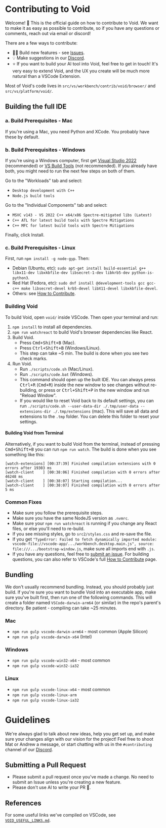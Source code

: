# Contributing to Void

Welcome! 👋 This is the official guide on how to contribute to Void. We want to make it as easy as possible to contribute, so if you have any questions or comments, reach out via email or discord!

There are a few ways to contribute:

- 👨‍💻 Build new features - see [Issues](https://github.com/voideditor/void/issues).
- 💡 Make suggestions in our [Discord](https://discord.gg/RSNjgaugJs).
- ⭐️ If you want to build your AI tool into Void, feel free to get in touch! It's very easy to extend Void, and the UX you create will be much more natural than a VSCode Extension.

Most of Void's code lives in `src/vs/workbench/contrib/void/browser/` and `src/vs/platform/void/`.



## Building the full IDE

### a. Build Prerequisites - Mac

If you're using a Mac, you need Python and XCode. You probably have these by default.

### b. Build Prerequisites - Windows

If you're using a Windows computer, first get [Visual Studio 2022](https://visualstudio.microsoft.com/thank-you-downloading-visual-studio/?sku=Community) (recommended) or [VS Build Tools](https://visualstudio.microsoft.com/thank-you-downloading-visual-studio/?sku=BuildTools) (not recommended). If you already have both, you might need to run the next few steps on both of them.

Go to the "Workloads" tab and select:
- `Desktop development with C++`
- `Node.js build tools`

Go to the "Individual Components" tab and select:
- `MSVC v143 - VS 2022 C++ x64/x86 Spectre-mitigated libs (Latest)`
- `C++ ATL for latest build tools with Spectre Mitigations`
- `C++ MFC for latest build tools with Spectre Mitigations`

Finally, click Install.

### c. Build Prerequisites - Linux

First, run `npm install -g node-gyp`. Then:

- Debian (Ubuntu, etc): `sudo apt-get install build-essential g++ libx11-dev libxkbfile-dev libsecret-1-dev libkrb5-dev python-is-python3`.
- Red Hat (Fedora, etc): `sudo dnf install @development-tools gcc gcc-c++ make libsecret-devel krb5-devel libX11-devel libxkbfile-devel`.
- Others: see [How to Contribute](https://github.com/microsoft/vscode/wiki/How-to-Contribute).

### Building Void

To build Void, open `void/` inside VSCode. Then open your terminal and run:

1. `npm install` to install all dependencies.
2. `npm run watchreact` to build Void's browser dependencies like React.
3. Build Void.
	 - Press <kbd>Cmd+Shift+B</kbd> (Mac).
   - Press <kbd>Ctrl+Shift+B</kbd> (Windows/Linux).
   - This step can take ~5 min. The build is done when you see two check marks.
4. Run Void.
	 - Run `./scripts/code.sh` (Mac/Linux).
   - Run `./scripts/code.bat` (Windows).
   - This command should open up the built IDE. You can always press <kbd>Ctrl+R</kbd> (<kbd>Cmd+R</kbd>)  inside the new window to see changes without re-building, or press or <kbd>Ctrl+Shift+P</kbd> in the new window and run "Reload Window".
	- If you would like to reset Void back to its default settings, you can run `./scripts/code.sh --user-data-dir ./.tmp/user-data --extensions-dir ./.tmp/extensions` (mac). This will save all data and extensions to the `.tmp` folder. You can delete this folder to reset your settings.

#### Building Void from Terminal

Alternatively, if you want to build Void from the terminal, instead of pressing <kbd>Cmd+Shift+B</kbd> you can run `npm run watch`. The build is done when you see something like this:

```
[watch-extensions] [00:37:39] Finished compilation extensions with 0 errors after 19303 ms
[watch-client    ] [00:38:06] Finished compilation with 0 errors after 46248 ms
[watch-client    ] [00:38:07] Starting compilation...
[watch-client    ] [00:38:07] Finished compilation with 0 errors after 5 ms
```



### Common Fixes

- Make sure you follow the prerequisite steps.
- Make sure you have the same NodeJS version as `.nvmrc`.
- Make sure your `npm run watchreact` is running if you change any React files, or else you'll need to re-build.
- If you see missing styles, go to `src2/styles.css` and re-save the file.
- If you get `"TypeError: Failed to fetch dynamically imported module: vscode-file://vscode-app/.../workbench.desktop.main.js", source: file:///.../bootstrap-window.js`, make sure all imports end with `.js`.
- If you have any questions, feel free to [submit an issue](https://github.com/voideditor/void/issues/new). For building questions, you can also refer to VSCode's full [How to Contribute](https://github.com/microsoft/vscode/wiki/How-to-Contribute) page.



## Bundling

We don't usually recommend bundling. Instead, you should probably just build. If you're sure you want to bundle Void into an executable app, make sure you've built first, then run one of the following commands. This will create a folder named `VSCode-darwin-arm64` (or similar) in the repo's parent's directory. Be patient - compiling can take ~25 minutes.

### Mac
- `npm run gulp vscode-darwin-arm64` - most common (Apple Silicon)
- `npm run gulp vscode-darwin-x64` (Intel)

### Windows
- `npm run gulp vscode-win32-x64` - most common
- `npm run gulp vscode-win32-ia32`

### Linux
- `npm run gulp vscode-linux-x64` - most common
- `npm run gulp vscode-linux-arm`
- `npm run gulp vscode-linux-ia32`



# Guidelines

We're always glad to talk about new ideas, help you get set up, and make sure your changes align with our vision for the project! Feel free to shoot Mat or Andrew a message, or start chatting with us in the `#contributing` channel of our [Discord](https://discord.gg/RSNjgaugJs).


## Submitting a Pull Request

- Please submit a pull request once you've made a change. No need to submit an Issue unless you're creating a new feature.
- Please don't use AI to write your PR 🙂.


<!--
# Relevant files

We keep track of all the files we've changed with Void so it's easy to rebase:

- README.md
- CONTRIBUTING.md
- VOID_USEFUL_LINKS.md
- product.json
- package.json

- src/vs/workbench/api/common/{extHost.api.impl.ts | extHostApiCommands.ts}
- src/vs/workbench/workbench.common.main.ts
- src/vs/workbench/contrib/void/\*
- extensions/void/\*

- .github/\*
- .vscode/settings/\*
- .eslintrc.json
- build/hygiene.js
- build/lib/i18n.resources.json
- build/npm/dirs.js

- vscode.proposed.editorInsets.d.ts - not modified, but code copied
-->

## References

For some useful links we've compiled on VSCode, see [`VOID_USEFUL_LINKS.md`](https://github.com/voideditor/void/blob/main/VOID_USEFUL_LINKS.md).
